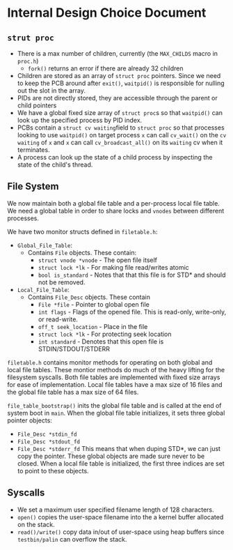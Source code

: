 # Internal Design Choice Document

## `strut proc` 
 - There is a max number of children, currently  (the `MAX_CHILDS` macro in `proc.h`)
    - `fork()` returns an error if there are already 32 children
 - Children are stored as an array of `struct proc` pointers. Since we need to keep the PCB around after `exit()`, 
 `waitpid()` is responsible for nulling out the slot in the array.
 - PIDs are not directly stored, they are accessible through the parent or child pointers 
 - We have a global fixed size array of `struct proc`s so that `waitpid()` can look up the specified process by PID 
 index.
 - PCBs contain a `struct cv waiting`field to `struct proc` so that processes looking to use `waitpid()` on target process 
 `x` can call `cv_wait()` on the `cv waiting` of `x` and `x` can call `cv_broadcast_all()` on its `waiting` cv when it 
 terminates.
 - A process can look up the state of a child process by inspecting the state of the child's thread.
 
 
## File System
We now maintain both a global file table and a per-process local file table. We need a global table in order to share
locks and `vnodes` between different processes. 

We have two monitor structs defined in `filetable.h`:
- `Global_File_Table`:
    - Contains `File` objects. These contain:
        - `struct vnode *vnode` - The open file itself
        - `struct lock *lk` - For making file read/writes atomic
        - `bool is_standard` - Notes that that this file is for STD* and should not be removed.
-  `Local_File_Table`:
    - Contains `File_Desc` objects. These contain
        - `File *file` - Pointer to global open file
        - `int flags` - Flags of the opened file. This is read-only, write-only, or read-write.
        - `off_t seek_location` - Place in the file
        - `struct lock *lk` - For protecting seek location
        - `int standard` - Denotes that this open file is STDIN/STDOUT/STDERR
        
`filetable.h` contains monitor methods for operating on both global and local file tables. These montior methods do much
of the heavy lifting for the filesystem syscalls. Both file tables are implemented with fixed size arrays for ease of
implementation. Local file tables have a max size of 16 files and the global file table has a max size of 64 files.


`file_table_bootstrap()` inits the global file table and is called at the end of system boot in `main`. When the global
file table initializes, it sets three global pointer objects:
- `File_Desc *stdin_fd`
- `File_Desc *stdout_fd`
- `File_Desc *stderr_fd`
This means that when duping STD*, we can just copy the pointer. These global objects are made sure never to be closed.
When a local file table is initialized, the first three indices are set to point to these objects.

## Syscalls
- We set a maximum user specified filename length of 128 characters. 
- `open()` copies the user-space filename into the a kernel buffer allocated on the stack.
- `read()/write()` copy data in/out of user-space using heap buffers since `testbin/palin` can overflow the stack.

